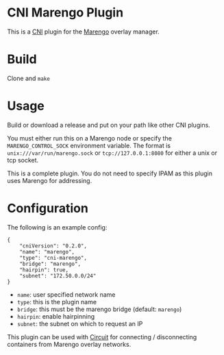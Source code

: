 # CNI Marengo Plugin
This is a [CNI](https://github.com/containernetworking/cni) plugin for the
[Marengo](https://github.com/ehazlett/marengo) overlay manager.

# Build
Clone and `make`

# Usage
Build or download a release and put on your path like other CNI plugins.

You must either run this on a Marengo node or specify the `MARENGO_CONTROL_SOCK`
environment variable.  The format is `unix:///var/run/marengo.sock` or
`tcp://127.0.0.1:8080` for either a unix or tcp socket.

This is a complete plugin.  You do not need to specify IPAM as this plugin
uses Marengo for addressing.

# Configuration
The following is an example config:

```
{
    "cniVersion": "0.2.0",
    "name": "marengo",
    "type": "cni-marengo",
    "bridge": "marengo",
    "hairpin": true,
    "subnet": "172.50.0.0/24"
}
```

- `name`: user specified network name
- `type`: this is the plugin name
- `bridge`: this must be the marengo bridge (default: `marengo`)
- `hairpin`: enable hairpinning
- `subnet`: the subnet on which to request an IP

This plugin can be used with [Circuit](https://github.com/ehazlett/circuit)
for connecting / disconnecting containers from Marengo overlay networks.

